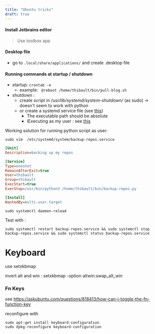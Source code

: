 ```yaml
---
title: "Ubuntu tricks"
draft: true
---
```


####  Install Jetbrains editor
> Use toolbox app

#### Desktop file

- go to `.local/share/applications/` and create .desktop file



#### Running commands at startup / shutdown

- startup: `crontab -e`
  - example: ` @reboot /home/thibault/bin/pull-blog.sh`
- shutdown : 
  - create script in /*usr/lib/systemd/system-shutdown/* (as sudo) -> doesn't seem to work with python
  - or create a systemd service file (see [this](https://unix.stackexchange.com/questions/39226/how-to-run-a-script-with-systemd-right-before-shutdown)) 
    - The executable path should be absolute 
    - IExecuting as my user : see [this](https://askubuntu.com/questions/676007/how-do-i-make-my-systemd-service-run-via-specific-user-and-start-on-boot)

Working solution for running python script as user:

`sudo vim  /etc/systemd/system/backup-repos.service`

```ini
[Unit]
Description=backing up my repos

[Service]
Type=oneshot
RemainAfterExit=true
User=thibault
Group=thibault
ExecStart=true
ExecStop=/usr/bin/python3 /home/thibault/bin/backup-repos.py

[Install]
WantedBy=multi-user.target
```

`sudo systemctl daemon-reload`

Test with :

`sudo systemctl restart backup-repos.service && sudo systemctl stop backup-repos.service && sudo systemctl status backup-repos.service`



# Keyboard

use setxkbmap

invert alt and win : setxkbmap -option altwin:swap_alt_win

### Fn Keys

see https://askubuntu.com/questions/818413/how-can-i-toggle-the-fn-function-key

reconfigure with 

```
sudo apt-get install keyboard-configuration
sudo dpkg-reconfigure keyboard-configuration
```

